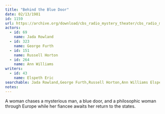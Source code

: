 ```yaml
---
title: "Behind the Blue Door"
date: 02/13/1981
id: 1159
url: https://archive.org/download/cbs_radio_mystery_theater/cbs_radio_mystery_theater-1151-1200.zip/cbs_radio_mystery_theater-1151-1200%2Fcbsrmt_1159_behind_the_blue_door.mp3
actors:  
  - id: 69
    name: Jada Rowland  
  - id: 323
    name: George Furth  
  - id: 151
    name: Russell Horton  
  - id: 264
    name: Ann Williams
writers:  
  - id: 43
    name: Elspeth Eric
searchable: Jada Rowland,George Furth,Russell Horton,Ann Williams Elspeth Eric
notes:  
---
```

A woman chases a mysterious man, a blue door, and a philosophic woman through Europe while her fiancee awaits her return to the states.